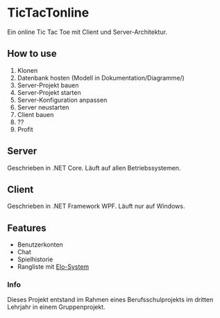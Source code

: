 # TicTacTonline

Ein online Tic Tac Toe mit Client und Server-Architektur.

## How to use

1. Klonen
2. Datenbank hosten (Modell in Dokumentation/Diagramme/)
3. Server-Projekt bauen
4. Server-Projekt starten
5. Server-Konfiguration anpassen
6. Server neustarten
7. Client bauen
8. ??
9. Profit

## Server

Geschrieben in .NET Core. Läuft auf allen Betriebssystemen.

## Client

Geschrieben in .NET Framework WPF. Läuft nur auf Windows.

## Features

- Benutzerkonten
- Chat
- Spielhistorie
- Rangliste mit [Elo-System](https://de.wikipedia.org/wiki/Elo-Zahl)

### Info

Dieses Projekt entstand im Rahmen eines Berufsschulprojekts im dritten Lehrjahr in einem Gruppenprojekt.